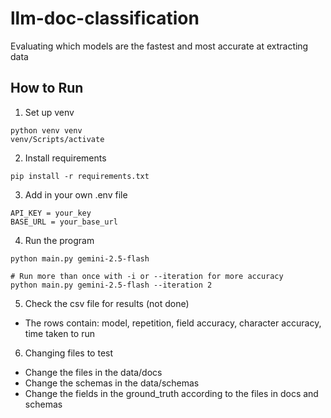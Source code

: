 # llm-doc-classification
Evaluating which models are the fastest and most accurate at extracting data

## How to Run
1. Set up venv
```
python venv venv
venv/Scripts/activate
```
2. Install requirements
```
pip install -r requirements.txt
```
3. Add in your own .env file
```
API_KEY = your_key
BASE_URL = your_base_url
```
4. Run the program
```
python main.py gemini-2.5-flash

# Run more than once with -i or --iteration for more accuracy
python main.py gemini-2.5-flash --iteration 2
```
5. Check the csv file for results (not done)
- The rows contain: model, repetition, field accuracy, character accuracy, time taken to run

6. Changing files to test
  - Change the files in the data/docs
  - Change the schemas in the data/schemas
  - Change the fields in the ground_truth according to the files in docs and schemas

